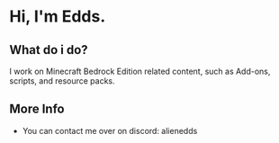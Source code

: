 # Hi, I'm Edds.

## What do i do?
I work on Minecraft Bedrock Edition related content, such as Add-ons, scripts, and resource packs.

## More Info
- You can contact me over on discord: alienedds
